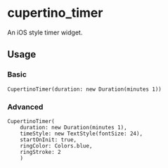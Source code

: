 # cupertino_timer

An iOS style timer widget.

## Usage


### Basic
```
CupertinoTimer(duration: new Duration(minutes 1))
```

### Advanced
```
CupertinoTimer(
    duration: new Duration(minutes 1),
    timeStyle: new TextStyle(fontSize: 24),
    startOnInit: true,
    ringColor: Colors.blue,
    ringStroke: 2
    )
```
